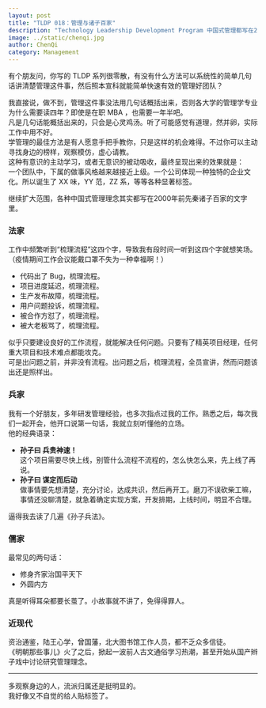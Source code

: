 ```yaml
---
layout: post
title: "TLDP 018：管理与诸子百家"
description: "Technology Leadership Development Program 中国式管理都写在2000年前的文字里"
image: ../static/chenqi.jpg
author: ChenQi
category: Management
---
```


有个朋友问，你写的 TLDP 系列很零散，有没有什么方法可以系统性的简单几句话讲清楚管理这件事，然后照本宣科就能简单快速有效的管理好团队？

我直接说，做不到，管理这件事没法用几句话概括出来，否则各大学的管理学专业为什么需要读四年？即使是在职 MBA ，也需要一年半吧。  
凡是几句话能概括出来的，只会是心灵鸡汤。听了可能感觉有道理，然并卵，实际工作中用不好。  
学管理的最佳方法是有人愿意手把手教你，只是这样的机会难得。不过你可以主动寻找身边的榜样，观察模仿，虚心请教。  
这种有意识的主动学习，或者无意识的被动吸收，最终呈现出来的效果就是：  
一个团队中，下属的做事风格越来越接近上级。一个公司体现一种独特的企业文化。所以诞生了 XX 味，YY 范，ZZ 系，等等各种显著标签。

继续扩大范围，各种中国式管理理念其实都写在2000年前先秦诸子百家的文字里。

### 法家

工作中频繁听到“梳理流程”这四个字，导致我有段时间一听到这四个字就想笑场。（疫情期间工作会议能戴口罩不失为一种幸福啊！）

+ 代码出了 Bug，梳理流程。
+ 项目进度延迟，梳理流程。
+ 生产发布故障，梳理流程。
+ 用户问题投诉，梳理流程。
+ 被合作方怼了，梳理流程。
+ 被大老板骂了，梳理流程。

似乎只要建设良好的工作流程，就能解决任何问题。只要有了精英项目经理，任何重大项目和技术难点都能攻克。  
可是出问题之前，并非没有流程。出问题之后，梳理流程，全员宣讲，然而问题该出还是照样出。  

### 兵家

我有一个好朋友，多年研发管理经验，也多次指点过我的工作。熟悉之后，每次我们一起开会，他开口说第一句话，我就立刻听懂他的立场。  
他的经典语录：

+ **孙子曰 兵贵神速！**  
这个项目需要尽快上线，别管什么流程不流程的，怎么快怎么来，先上线了再说。
+ **孙子曰 谋定而后动**  
做事情要先想清楚，充分讨论，达成共识，然后再开工。磨刀不误砍柴工嘛，事情还没聊清楚，就急着确定实现方案，开发排期，上线时间，明显不合理。

逼得我去读了几遍《孙子兵法》。

### 儒家

最常见的两句话：

+ 修身齐家治国平天下
+ 外圆内方

真是听得耳朵都要长茧了。小故事就不讲了，免得得罪人。

### 近现代

资治通鉴，陆王心学，曾国藩，北大图书馆工作人员，都不乏众多信徒。  
《明朝那些事儿》火了之后，掀起一波前人古文通俗学习热潮，甚至开始从国产辫子戏中讨论研究管理理念。

--------

多观察身边的人，流派归属还是挺明显的。  
我好像又不自觉的给人贴标签了。
